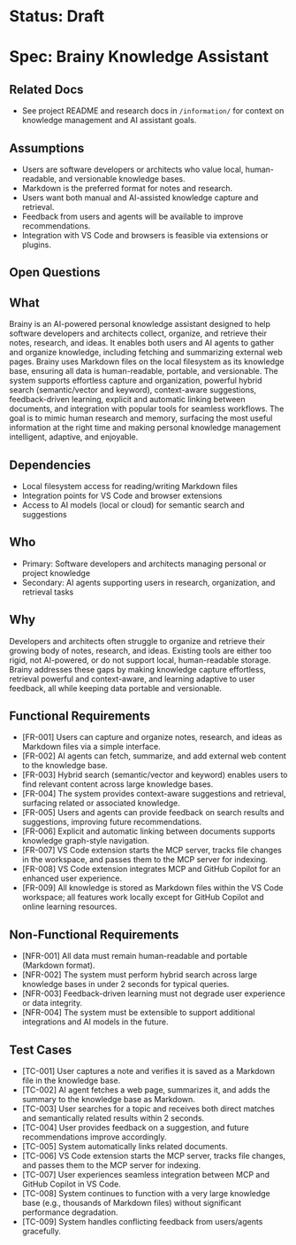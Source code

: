 

# Status: Draft

# Spec: Brainy Knowledge Assistant

## Related Docs
- See project README and research docs in `/information/` for context on knowledge management and AI assistant goals.

## Assumptions
- Users are software developers or architects who value local, human-readable, and versionable knowledge bases.
- Markdown is the preferred format for notes and research.
- Users want both manual and AI-assisted knowledge capture and retrieval.
- Feedback from users and agents will be available to improve recommendations.
- Integration with VS Code and browsers is feasible via extensions or plugins.

## Open Questions


## What
Brainy is an AI-powered personal knowledge assistant designed to help software developers and architects collect, organize, and retrieve their notes, research, and ideas. It enables both users and AI agents to gather and organize knowledge, including fetching and summarizing external web pages. Brainy uses Markdown files on the local filesystem as its knowledge base, ensuring all data is human-readable, portable, and versionable. The system supports effortless capture and organization, powerful hybrid search (semantic/vector and keyword), context-aware suggestions, feedback-driven learning, explicit and automatic linking between documents, and integration with popular tools for seamless workflows. The goal is to mimic human research and memory, surfacing the most useful information at the right time and making personal knowledge management intelligent, adaptive, and enjoyable.

## Dependencies
- Local filesystem access for reading/writing Markdown files
- Integration points for VS Code and browser extensions
- Access to AI models (local or cloud) for semantic search and suggestions

## Who
- Primary: Software developers and architects managing personal or project knowledge
- Secondary: AI agents supporting users in research, organization, and retrieval tasks

## Why
Developers and architects often struggle to organize and retrieve their growing body of notes, research, and ideas. Existing tools are either too rigid, not AI-powered, or do not support local, human-readable storage. Brainy addresses these gaps by making knowledge capture effortless, retrieval powerful and context-aware, and learning adaptive to user feedback, all while keeping data portable and versionable.

## Functional Requirements
- [FR-001] Users can capture and organize notes, research, and ideas as Markdown files via a simple interface.
- [FR-002] AI agents can fetch, summarize, and add external web content to the knowledge base.
- [FR-003] Hybrid search (semantic/vector and keyword) enables users to find relevant content across large knowledge bases.
- [FR-004] The system provides context-aware suggestions and retrieval, surfacing related or associated knowledge.
- [FR-005] Users and agents can provide feedback on search results and suggestions, improving future recommendations.
- [FR-006] Explicit and automatic linking between documents supports knowledge graph-style navigation.
- [FR-007] VS Code extension starts the MCP server, tracks file changes in the workspace, and passes them to the MCP server for indexing.
- [FR-008] VS Code extension integrates MCP and GitHub Copilot for an enhanced user experience.
- [FR-009] All knowledge is stored as Markdown files within the VS Code workspace; all features work locally except for GitHub Copilot and online learning resources.


## Non-Functional Requirements
- [NFR-001] All data must remain human-readable and portable (Markdown format).
- [NFR-002] The system must perform hybrid search across large knowledge bases in under 2 seconds for typical queries.
- [NFR-003] Feedback-driven learning must not degrade user experience or data integrity.
- [NFR-004] The system must be extensible to support additional integrations and AI models in the future.

## Test Cases
- [TC-001] User captures a note and verifies it is saved as a Markdown file in the knowledge base.
- [TC-002] AI agent fetches a web page, summarizes it, and adds the summary to the knowledge base as Markdown.
- [TC-003] User searches for a topic and receives both direct matches and semantically related results within 2 seconds.
- [TC-004] User provides feedback on a suggestion, and future recommendations improve accordingly.
- [TC-005] System automatically links related documents.
- [TC-006] VS Code extension starts the MCP server, tracks file changes, and passes them to the MCP server for indexing.
- [TC-007] User experiences seamless integration between MCP and GitHub Copilot in VS Code.
- [TC-008] System continues to function with a very large knowledge base (e.g., thousands of Markdown files) without significant performance degradation.
- [TC-009] System handles conflicting feedback from users/agents gracefully.
